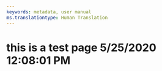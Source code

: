 ```yaml
---
keywords: metadata, user manual
ms.translationtype: Human Translation
---
```

# this is a test page 5/25/2020 12:08:01 PM